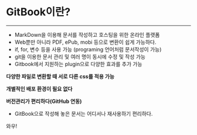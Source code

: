 # GitBook이란?

---

* MarkDown을 이용해 문서를 작성하고 호스팅을 위한 온라인 플랫폼
* Web뿐만 아니라 PDF, ePub, mobi 등으로 변환이 쉽게 가능하다.
* if, for, 변수 등을 사용 가능 \(programing 언어처럼 문서작성이 가능\)
* git을 이용한 문서 관리 및 여러 명이 동시에 수정 및 작성 가능
* Gitbook에서 지원하는 plugin으로 다양한 효과를 추가 가능

**다양한 파일로 변환할 때 서로 다른 css를 적용 가능**

**개별적인 배포 환경이 필요 없다**

**버전관리가 편리하다(GitHub 연동)**

* GitBook으로 작성해 놓은 문서는 어디서나 재사용하기 편리하다.


와우!